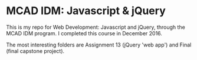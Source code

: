 # MCAD IDM: Javascript & jQuery

This is my repo for Web Development: Javascript and jQuery, through the MCAD IDM program. I completed this course in December 2016.	

The most interesting folders are Assignment 13 (jQuery 'web app') and Final (final capstone project).
